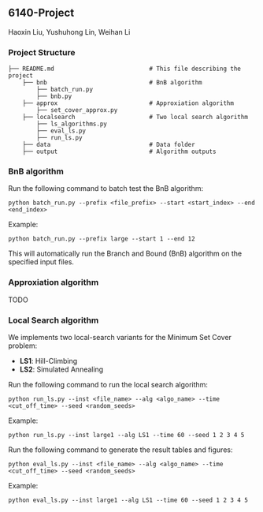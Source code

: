 ## 6140-Project

Haoxin Liu, Yushuhong Lin, Weihan Li

### Project Structure

```
├── README.md                           # This file describing the project
    ├── bnb                             # BnB algorithm
        ├── batch_run.py
        ├── bnb.py
    ├── approx                          # Approxiation algorithm
        ├── set_cover_approx.py
    ├── localsearch                     # Two local search algorithm
        ├── ls_algorithms.py    
        ├── eval_ls.py           
        ├── run_ls.py             
    ├── data                            # Data folder
    ├── output                          # Algorithm outputs
```

### BnB algorithm
Run the following command to batch test the BnB algorithm:

```
python batch_run.py --prefix <file_prefix> --start <start_index> --end <end_index>
```

Example:

```
python batch_run.py --prefix large --start 1 --end 12
```

This will automatically run the Branch and Bound (BnB) algorithm on the specified input files.


### Approxiation algorithm

TODO

### Local Search algorithm

We implements two local-search variants for the Minimum Set Cover problem:

- **LS1**: Hill-Climbing 
- **LS2**: Simulated Annealing

Run the following command to run the local search algorithm:

```
python run_ls.py --inst <file_name> --alg <algo_name> --time <cut_off_time> --seed <random_seeds>
```

Example:

```
python run_ls.py --inst large1 --alg LS1 --time 60 --seed 1 2 3 4 5
```

Run the following command to generate the result tables and figures:

```
python eval_ls.py --inst <file_name> --alg <algo_name> --time <cut_off_time> --seed <random_seeds>
```

Example:

```
python eval_ls.py --inst large1 --alg LS1 --time 60 --seed 1 2 3 4 5
```
